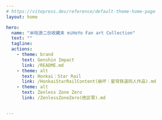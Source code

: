 ```yaml
---
# https://vitepress.dev/reference/default-theme-home-page
layout: home

hero:
  name: "米哈游二创收藏夹 miHoYo Fan art Collection"
  text: ""
  tagline: 
  actions:
    - theme: brand
      text: Genshin Impact
      link: /README.md
    - theme: alt
      text: Honkai：Star Rail
      link: /HonkaiStarRailContent(崩坏：星穹铁道同人作品).md
    - theme: alt
      text: Zenless Zone Zero
      link: /ZenlessZoneZero(绝区零).md


---
```


